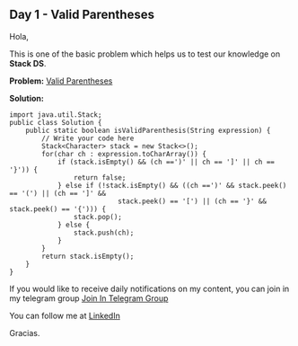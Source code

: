 ## Day 1 - Valid Parentheses

Hola,

This is one of the basic problem which helps us to test our knowledge on **Stack DS**.

**Problem:** [Valid Parentheses](https://www.codingninjas.com/codestudio/problems/795104)

**Solution:**

```
import java.util.Stack;
public class Solution {
    public static boolean isValidParenthesis(String expression) {
        // Write your code here
        Stack<Character> stack = new Stack<>();
        for(char ch : expression.toCharArray()) {
            if (stack.isEmpty() && (ch ==')' || ch == ']' || ch == '}')) {
                return false;
            } else if (!stack.isEmpty() && ((ch ==')' && stack.peek() == '(') || (ch == ']' &&   
                           stack.peek() == '[') || (ch == '}' && stack.peek() == '{'))) {
                stack.pop();
            } else {
                stack.push(ch);
            }
        }
        return stack.isEmpty();
    }
}
``` 

If you would like to receive daily notifications on my content, you can join in my telegram group [Join In Telegram Group](https://t.me/+764RyZ8uGVw3MzQ1)


You can follow me at [LinkedIn](https://www.linkedin.com/in/shivaprasadgurram/)


Gracias.



